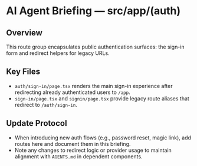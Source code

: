 # AI Agent Briefing — src/app/(auth)

## Overview
This route group encapsulates public authentication surfaces: the sign-in form and redirect helpers for legacy URLs.

## Key Files
- `auth/sign-in/page.tsx` renders the main sign-in experience after redirecting already authenticated users to `/app`.
- `sign-in/page.tsx` and `signin/page.tsx` provide legacy route aliases that redirect to `/auth/sign-in`.

## Update Protocol
- When introducing new auth flows (e.g., password reset, magic link), add routes here and document them in this briefing.
- Note any changes to redirect logic or provider usage to maintain alignment with `AGENTS.md` in dependent components.
